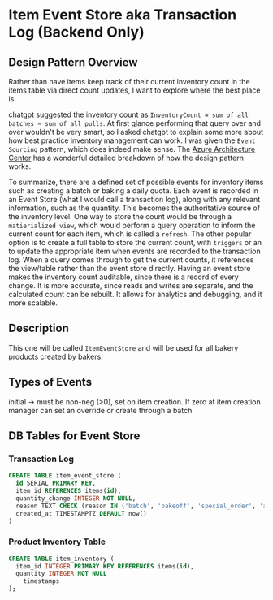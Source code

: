 # Item Event Store aka Transaction Log (Backend Only)

## Design Pattern Overview
Rather than have items keep track of their current inventory count in the items table via direct count updates, I want to explore where the best place is.

chatgpt suggested the inventory count as `InventoryCount = sum of all batches − sum of all pulls`. At first glance performing that query over and over wouldn't be very smart, so I asked chatgpt to explain some more about how best practice inventory management can work. I was given the `Event Sourcing` pattern, which does indeed make sense. The [Azure Architecture Center](https://learn.microsoft.com/en-us/azure/architecture/) has a wonderful detailed breakdown of how the design pattern works. 

To summarize, there are a defined set of possible events for inventory items such as creating a batch or baking a daily quota. Each event is recorded in an Event Store (what I would call a transaction log), along with any relevant information, such as the quantity. This becomes the authoritative source of the inventory level. One way to store the count would be through a `matierialized view`, which would perform a query operation to inform the current count for each item, which is called a `refresh`. The other popular option is to create a full table to store the current count, with `triggers` or an  to update the appropriate item when events are recorded to the transaction log. When a query comes through to get the current counts, it references the view/table rather than the event store directly. Having an event store makes the inventory count auditable, since there is a record of every change. It is more accurate, since reads and writes are separate, and the calculated count can be rebuilt. It allows for analytics and debugging, and it more scalable.

## Description
This one will be called `ItemEventStore` and will be used for all bakery products created by bakers.

## Types of Events
initial -> must be non-neg (>0), set on item creation. If zero at item creation manager can set an override or create through a batch.



## DB Tables for Event Store
### Transaction Log
```sql
CREATE TABLE item_event_store (
  id SERIAL PRIMARY KEY,
  item_id REFERENCES items(id),
  quantity_change INTEGER NOT NULL,
  reason TEXT CHECK (reason IN ('batch', 'bakeoff', 'special_order', 'adjustment', 'initial')),
  created_at TIMESTAMPTZ DEFAULT now()
)
```

### Product Inventory Table
```sql
CREATE TABLE item_inventory (
  item_id INTEGER PRIMARY KEY REFERENCES items(id),
  quantity INTEGER NOT NULL
	timestamps
);
```